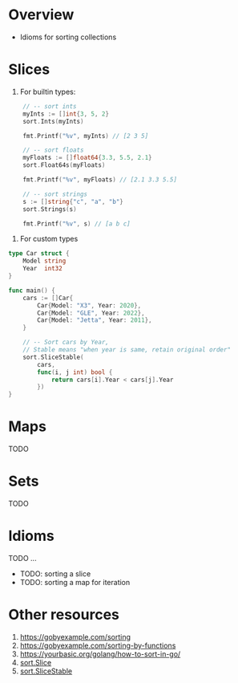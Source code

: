 # Overview
- Idioms for sorting collections


# Slices
1. For builtin types:
```go
    // -- sort ints
	myInts := []int{3, 5, 2}
	sort.Ints(myInts)

	fmt.Printf("%v", myInts) // [2 3 5]

    // -- sort floats
    myFloats := []float64{3.3, 5.5, 2.1}
    sort.Float64s(myFloats)

    fmt.Printf("%v", myFloats) // [2.1 3.3 5.5]

    // -- sort strings
	s := []string{"c", "a", "b"}
	sort.Strings(s)

	fmt.Printf("%v", s) // [a b c]
```
1. For custom types
```go
type Car struct {
	Model string
	Year  int32
}

func main() {
    cars := []Car{
		Car{Model: "X3", Year: 2020},
		Car{Model: "GLE", Year: 2022},
		Car{Model: "Jetta", Year: 2011},
	}

	// -- Sort cars by Year,
	// Stable means "when year is same, retain original order"
   	sort.SliceStable(
		cars,
		func(i, j int) bool {
			return cars[i].Year < cars[j].Year
		})
}
```


# Maps
TODO


# Sets
TODO


# Idioms
TODO ...

- TODO: sorting a slice
- TODO: sorting a map for iteration


# Other resources
1. https://gobyexample.com/sorting
1. https://gobyexample.com/sorting-by-functions
1. https://yourbasic.org/golang/how-to-sort-in-go/
1. [sort.Slice](https://pkg.go.dev/sort#Slice)
1. [sort.SliceStable](https://pkg.go.dev/sort#SliceStable)
